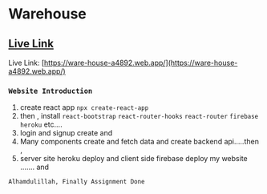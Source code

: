 # Warehouse

## [Live Link](https://ware-house-a4892.web.app/)

Live Link: [https://ware-house-a4892.web.app/](https://ware-house-a4892.web.app/)

### `Website Introduction`

1. create react app `npx create-react-app`
2. then , install
   `react-bootstrap`
   `react-router-hooks`
   `react-router`
   `firebase`
   `heroku`
   etc....
3. login and signup create and
4. Many components create and fetch data and create backend api.....then ,
5. server site heroku deploy and client side firebase deploy my website ....... and

`Alhamdulillah, Finally Assignment Done`
